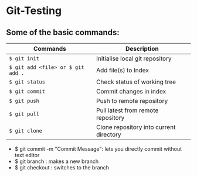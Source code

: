 # Git-Testing
## Some of the basic commands:

|Commands                          |Description                         |
|-------------------------------|-----------------------------|
|`$ git init`            |Initialise local git repository            |
|`$ git add <file> or $ git add .`  |Add file(s) to Index            |
|`$ git status`				|Check status of working tree|
|`$ git commit`            |Commit changes in index            |
|`$ git push`            |Push to remote repository            |
|`$ git pull`            |Pull latest from remote repository            |
|`$ git clone`            |Clone repository into current directory            |


- $ git commit -m "Commit Message": lets you directly commit without text editor
- $ git branch <branch name>: makes a new branch
- $ git checkout <branch name>: switches to the branch
